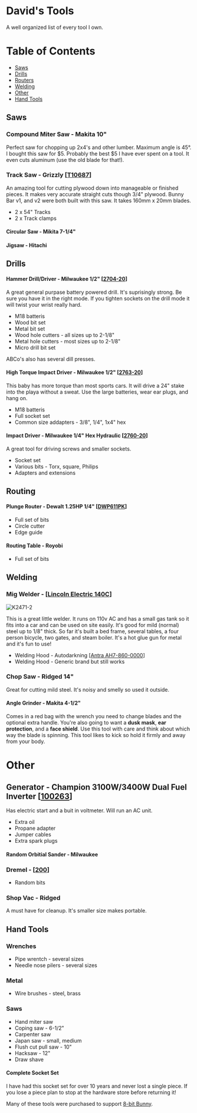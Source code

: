 # David's Tools
A well organized list of every tool I own.

# Table of Contents

* [Saws](#saws)
* [Drills](#drills)
* [Routers](#routers)
* [Welding](#welding)
* [Other](#other)
* [Hand Tools](#hand-tools)


## Saws

### Compound Miter Saw - Makita 10"

Perfect saw for chopping up 2x4's and other lumber. Maximum angle is 45°. I bought this saw for $5. Probably the best $5 I have ever spent on a tool. It even cuts aluminum (use the old blade for that!). 

### Track Saw - Grizzly [[T10687](http://www.grizzly.com/products/T25552?utm_campaign=zPage&utm_source=grizzly.com)]

An amazing tool for cutting plywood down into manageable or finished pieces. It makes very accurate straight cuts though 3/4" plywood. Bunny Bar v1, and v2 were both built with this saw. It takes 160mm x 20mm blades.

* 2 x 54" Tracks
* 2 x Track clamps

#### Circular Saw - Mikita 7-1/4"

#### Jigsaw - Hitachi


## Drills

#### Hammer Drill/Driver - Milwaukee 1/2" [[2704-20](https://www.milwaukeetool.com/power-tools/cordless/2704-20)]

A great general purpase battery powered drill. It's suprisingly strong. Be sure you have it in the right mode. If you tighten sockets on the drill mode it will twist your wrist really hard.

* M18 batteris
* Wood bit set
* Metal bit set
* Wood hole cutters - all sizes up to 2-1/8"
* Metal hole cutters - most sizes up to 2-1/8"
* Micro drill bit set

ABCo's also has several dill presses.

#### High Torque Impact Driver - Milwaukee 1/2" [[2763-20](https://www.milwaukeetool.com/power-tools/cordless/2763-20)]

This baby has more torque than most sports cars. It will drive a 24" stake into the playa without a sweat. Use the large batteries, wear ear plugs, and hang on.

* M18 batteris
* Full socket set
* Common size addapters - 3/8", 1/4", 1x4" hex

#### Impact Driver - Milwaukee 1/4" Hex Hydraulic [[2760-20](https://www.milwaukeetool.com/power-tools/cordless/2760-20)]

A great tool for driving screws and smaller sockets.

* Socket set
* Various bits - Torx, square, Philips
* Adapters and extensions

## Routing

#### Plunge Router - Dewalt 1.25HP 1/4" [[DWP611PK](http://www.dewalt.com/products/power-tools/routers-planers-and-joiners/routers/114-hp-max-torque-variable-speed-compact-router-combo-kit-with-leds/dwp611pk)]

* Full set of bits
* Circle cutter
* Edge guide

#### Routing Table - Royobi

* Full set of bits

## Welding

### Mig Welder - [[Lincoln Electric 140C](http://www.lincolnelectric.com/en-us/Equipment/Pages/product.aspx?product=K2471-2(LincolnElectric))]

![K2471-2](http://assets.lincolnelectric.com/assets/global/Products/K2471-2/300x300.jpg)

This is a great little welder. It runs on 110v AC and has a small gas tank so it fits into a car and can be used on site easily. It's good for mild (normal) steel up to 1/8" thick. So far it's built a bed frame, several tables, a four person bicycle, two gates, and steam boiler. It's a hot glue gun for metal and it's fun to use!

* Welding Hood - Autodarkning [[Antra AH7-860-0000](http://weldinghelmetcenter.com/antra-ah7-860-0000-welding-helmet-review/)]
* Welding Hood - Generic brand but still works

### Chop Saw - Ridged 14"

Great for cutting mild steel. It's noisy and smelly so used it outside.

#### Angle Grinder - Makita 4-1/2"

Comes in a red bag with the wrench you need to change blades and the optional extra handle. You're also going to want a **dusk mask**, **ear protection**, and a **face shield**. Use this tool with care and think about which way the blade is spinning. This tool likes to kick so hold it firmly and away from your body.

# Other

## Generator - Champion 3100W/3400W Dual Fuel Inverter [[100263](http://www.championpowerequipment.com/products/inverters/100263-3100w-3400w-dual-fuel-inverter-generator/)]

Has electric start and a buit in voltmeter. Will run an AC unit.

* Extra oil
* Propane adapter
* Jumper cables
* Extra spark plugs

#### Random Orbitial Sander - Milwaukee

### Dremel - [[200](https://www.dremel.com/en_US/products/-/show-product/tools/200-series-rotary-tool)]

* Random bits

### Shop Vac - Ridged

A must have for cleanup. It's smaller size makes portable.

## Hand Tools


### Wrenches

* Pipe wrentch - several sizes
* Needle nose pilers - several sizes

### Metal

* Wire brushes - steel, brass


### Saws

* Hand miter saw
* Coping saw - 6-1/2"
* Carpenter saw
* Japan saw - small, medium
* Flush cut pull saw - 10"
* Hacksaw - 12"
* Draw shave



#### Complete Socket Set

I have had this socket set for over 10 years and never lost a single piece. If you lose a piece plan to stop at the hardware store before returning it!


Many of these tools were purchased to support [8-bit Bunny](https://www.facebook.com/groups/8bitbunnybar/).
